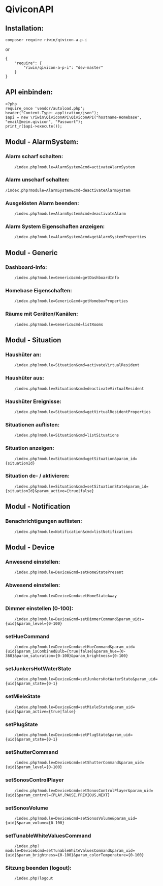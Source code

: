 # QiviconAPI

## Installation:

```
composer require riwin/qivicon-a-p-i
```

or

```
{
    "require": {
        "riwin/qivicon-a-p-i": "dev-master"
    }
}
```


## API einbinden:

```
<?php
require_once 'vendor/autoload.php';
header("Content-Type: application/json");
$api = new \riwin\QiviconAPI\QiviconAPI("hostname-Homebase", "email@mein.qivicon", "Passwort");
print_r($api->execute());
```



## Modul - AlarmSystem:

### Alarm scharf schalten:
```
    /index.php?module=AlarmSystem&cmd=activateAlarmSystem
```

### Alarm unscharf schalten:
    /index.php?module=AlarmSystem&cmd=deactivateAlarmSystem

### Ausgelösten Alarm beenden:
```
    /index.php?module=AlarmSystem&cmd=deactivateAlarm
```

### Alarm System Eigenschaften anzeigen:
```
    /index.php?module=AlarmSystem&cmd=getAlarmSystemProperties
```


## Modul - Generic

### Dashboard-Info:
```
    /index.php?module=Generic&cmd=getDashboardInfo
```

### Homebase Eigenschaften:
```
    /index.php?module=Generic&cmd=getHomeboxProperties
```

### Räume mit Geräten/Kanälen:
```
    /index.php?module=Generic&cmd=listRooms
```


## Modul - Situation

### Haushüter an:
```
    /index.php?module=Situation&cmd=activateVirtualResident
```

### Haushüter aus:
```
    /index.php?module=Situation&cmd=deactivateVirtualResident
```

### Haushüter Ereignisse:
```
    /index.php?module=Situation&cmd=getVirtualResidentProperties
```

### Situationen auflisten:
```
    /index.php?module=Situation&cmd=listSituations
```

### Situation anzeigen:
```
    /index.php?module=Situation&cmd=getSituation&param_id={situationId}
```

### Situation de- / aktivieren:
```
    /index.php?module=Situation&cmd=setSituationState&param_id={situationId}&param_active={true|false}
```


## Modul - Notification

### Benachrichtigungen auflisten:
```
    /index.php?module=Notification&cmd=listNotifications
```



## Modul - Device

### Anwesend einstellen:
```
    /index.php?module=Device&cmd=setHomeStatePresent
```

### Abwesend einstellen:
```
    /index.php?module=Device&cmd=setHomeStateAway
```

### Dimmer einstellen (0-100):
```
    /index.php?module=Device&cmd=setDimmerCommand&param_uids={uid}&param_level={0-100}
```

### setHueCommand
```
    /index.php?module=Device&cmd=setHueCommand&param_uid={uid}&param_isCombinedBulb={true|false}&param_hue={0-360}&param_saturation={0-100}&param_brightness={0-100}
```

### setJunkersHotWaterState
```
    /index.php?module=Device&cmd=setJunkersHotWaterState&param_uid={uid}&param_state={0-1}
```

### setMieleState
```
    /index.php?module=Device&cmd=setMieleState&param_uid={uid}&param_active={true|false}
```

### setPlugState
```
    /index.php?module=Device&cmd=setPlugState&param_uid={uid}&param_state={0-1}
```

### setShutterCommand
```
    /index.php?module=Device&cmd=setShutterCommand&param_uid={uid}&param_level={0-100}
```

### setSonosControlPlayer
```
    /index.php?module=Device&cmd=setSonosControlPlayer&param_uid={uid}&param_control={PLAY,PAUSE,PREVIOUS,NEXT}
```

### setSonosVolume
```
    /index.php?module=Device&cmd=setSonosVolume&param_uid={uid}&param_volume={0-100}
```

### setTunableWhiteValuesCommand
```
    /index.php?module=Device&cmd=setTunableWhiteValuesCommand&param_uid={uid}&param_brightness={0-100}&param_colorTemperature={0-100}
```





### Sitzung beenden (logout):
```
    /index.php?logout
```

